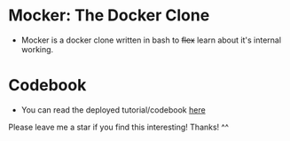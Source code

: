 # Mocker: The Docker Clone
- Mocker is a docker clone written in bash to ~~flex~~ learn about it's internal working.

# Codebook
- You can read the deployed tutorial/codebook [here](https://theSoberSobber.github.io/mocker)

Please leave me a star if you find this interesting! Thanks! ^^